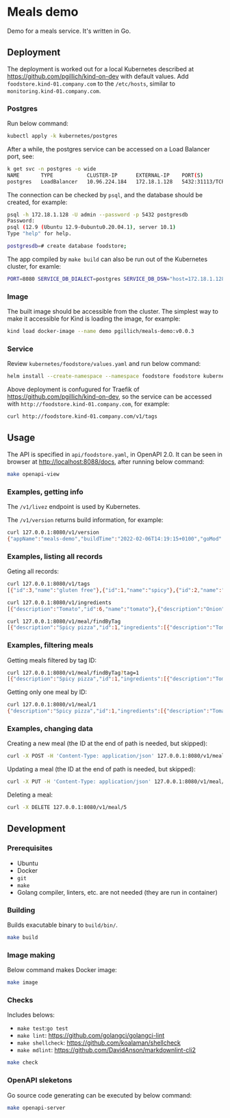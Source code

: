 # Meals demo

Demo for a meals service. It's written in Go.

<!-- markdownlint-disable MD013 -->

## Deployment

The deployment is worked out for a local Kubernetes described at <https://github.com/pgillich/kind-on-dev> with default values. Add `foodstore.kind-01.company.com` to the `/etc/hosts`, similar to `monitoring.kind-01.company.com`.

### Postgres

Run below command:

```sh
kubectl apply -k kubernetes/postgres
```

After a while, the postgres service can be accessed on a Load Balancer port, see:

```sh
k get svc -n postgres -o wide
NAME       TYPE           CLUSTER-IP      EXTERNAL-IP    PORT(S)          AGE   SELECTOR
postgres   LoadBalancer   10.96.224.184   172.18.1.128   5432:31113/TCP   31m   app=postgres
```

The connection can be checked by `psql`, and the database should be created, for example:

```sh
psql -h 172.18.1.128 -U admin --password -p 5432 postgresdb
Password:
psql (12.9 (Ubuntu 12.9-0ubuntu0.20.04.1), server 10.1)
Type "help" for help.

postgresdb=# create database foodstore;
```

The app compiled by `make build` can also be run out of the Kubernetes cluster, for examle:

```sh
PORT=8080 SERVICE_DB_DIALECT=postgres SERVICE_DB_DSN="host=172.18.1.128 user=admin password=test123 dbname=foodstore port=5432 sslmode=disable" SERVICE_DB_SAMPLE=true SERVICE_DB_DEBUG=true ./build/bin/meals-demo
```

### Image

The built image should be accessible from the cluster. The simplest way to make it accessible for Kind is loading the image, for example:

```sh
kind load docker-image --name demo pgillich/meals-demo:v0.0.3
```

### Service

Review `kubernetes/foodstore/values.yaml` and run below command:

```sh
helm install --create-namespace --namespace foodstore foodstore kubernetes/foodstore
```

Above deployment is confugured for Traefik of <https://github.com/pgillich/kind-on-dev>, so the service can be accessed with `http://foodstore.kind-01.company.com`, for example:

```sh
curl http://foodstore.kind-01.company.com/v1/tags
```

## Usage

The API is specified in `api/foodstore.yaml`, in OpenAPI 2.0. It can be seen in browser at <http://localhost:8088/docs>, after running below command:

```sh
make openapi-view
```

### Examples, getting info

The `/v1/livez` endpoint is used by Kubernetes.

The `/v1/version` returns build information, for example:

```sh
curl 127.0.0.1:8080/v1/version
{"appName":"meals-demo","buildTime":"2022-02-06T14:19:15+0100","goMod":"module github.com/pgillich/meals-demo\n\ngo 1.17\n\nrequire (\n\tgithub.com/go-openapi/errors v0.20.1\n\tgithub.com/go-openapi/loads v0.21.1\n\tgithub.com/go-openapi/runtime v0.23.0\n\tgithub.com/go-openapi/spec v0.20.4\n\tgithub.com/go-openapi/strfmt v0.21.0\n\tgithub.com/go-openapi/swag v0.19.15\n\tgithub.com/go-openapi/validate v0.20.3\n\tgithub.com/jessevdk/go-flags v1.5.0\n\tgithub.com/stretchr/testify v1.7.0\n\tgolang.org/x/net v0.0.0-20210421230115-4e50805a0758\n)\n\nrequire (\n\temperror.dev/errors v0.8.0 // indirect\n\tgithub.com/PuerkitoBio/purell v1.1.1 // indirect\n\tgithub.com/PuerkitoBio/urlesc v0.0.0-20170810143723-de5bf2ad4578 // indirect\n\tgithub.com/asaskevich/govalidator v0.0.0-20200907205600-7a23bdc65eef // indirect\n\tgithub.com/davecgh/go-spew v1.1.1 // indirect\n\tgithub.com/docker/go-units v0.4.0 // indirect\n\tgithub.com/go-openapi/analysis v0.21.2 // indirect\n\tgithub.com/go-openapi/jsonpointer v0.19.5 // indirect\n\tgithub.com/go-openapi/jsonreference v0.19.6 // indirect\n\tgithub.com/go-stack/stack v1.8.0 // indirect\n\tgithub.com/jinzhu/gorm v1.9.16 // indirect\n\tgithub.com/jinzhu/inflection v1.0.0 // indirect\n\tgithub.com/josharian/intern v1.0.0 // indirect\n\tgithub.com/lib/pq v1.1.1 // indirect\n\tgithub.com/mailru/easyjson v0.7.6 // indirect\n\tgithub.com/mattn/go-sqlite3 v1.14.0 // indirect\n\tgithub.com/mitchellh/mapstructure v1.4.1 // indirect\n\tgithub.com/oklog/ulid v1.3.1 // indirect\n\tgithub.com/pkg/errors v0.9.1 // indirect\n\tgithub.com/pmezard/go-difflib v1.0.0 // indirect\n\tgo.mongodb.org/mongo-driver v1.7.3 // indirect\n\tgo.uber.org/atomic v1.7.0 // indirect\n\tgo.uber.org/multierr v1.6.0 // indirect\n\tgolang.org/x/sys v0.0.0-20210420072515-93ed5bcd2bfe // indirect\n\tgolang.org/x/text v0.3.7 // indirect\n\tgopkg.in/yaml.v2 v2.4.0 // indirect\n\tgopkg.in/yaml.v3 v3.0.0-20210107192922-496545a6307b // indirect\n)\n","version":"v0.0.2-1-g8cb47e5"}
```

### Examples, listing all records

Geting all records:

```sh
curl 127.0.0.1:8080/v1/tags
[{"id":3,"name":"gluten free"},{"id":1,"name":"spicy"},{"id":2,"name":"vegan"}]

curl 127.0.0.1:8080/v1/ingredients
[{"description":"Tomato","id":6,"name":"tomato"},{"description":"Onion","id":7,"name":"onion"},{"description":"Tomato sauce","id":1,"name":"tomato sauce"},{"description":"Bacon","id":3,"name":"bacon"},{"description":"Salami","id":4,"name":"salami"},{"description":"Sour cream sauce","id":2,"name":"sour cream sauce"},{"description":"Mozzarella","id":5,"name":"mozzarella"}]

curl 127.0.0.1:8080/v1/meal/findByTag
[{"description":"Spicy pizza","id":1,"ingredients":[{"description":"Tomato sauce","id":1,"name":"tomato sauce"},{"description":"Bacon","id":3,"name":"bacon"},{"description":"Salami","id":4,"name":"salami"}],"kcal":123,"name":"Spicy","pictureUrl":"http://a.com","price":3.25,"tags":[{"id":1,"name":"spicy"}]},{"description":"Vegan pizza","id":2,"ingredients":[{"description":"Sour cream sauce","id":2,"name":"sour cream sauce"},{"description":"Mozzarella","id":5,"name":"mozzarella"}],"kcal":234,"name":"Vegan","pictureUrl":"http://a.com","price":4.1,"tags":[{"id":2,"name":"vegan"}]}]
```

### Examples, filtering meals

Getting meals filtered by tag ID:

```sh
curl 127.0.0.1:8080/v1/meal/findByTag?tag=1
[{"description":"Spicy pizza","id":1,"ingredients":[{"description":"Tomato sauce","id":1,"name":"tomato sauce"},{"description":"Bacon","id":3,"name":"bacon"},{"description":"Salami","id":4,"name":"salami"}],"kcal":123,"name":"Spicy","pictureUrl":"http://a.com","price":3.25,"tags":[{"id":1,"name":"spicy"}]}]
```

Getting only one meal by ID:

```sh
curl 127.0.0.1:8080/v1/meal/1
{"description":"Spicy pizza","id":1,"ingredients":[{"description":"Tomato sauce","id":1,"name":"tomato sauce"},{"description":"Bacon","id":3,"name":"bacon"},{"description":"Salami","id":4,"name":"salami"}],"kcal":123,"name":"Spicy","pictureUrl":"http://a.com","price":3.25,"tags":[{"id":1,"name":"spicy"}]}
```

### Examples, changing data

Creating a new meal (the ID at the end of path is needed, but skipped):

```sh
curl -X POST -H 'Content-Type: application/json' 127.0.0.1:8080/v1/meal/0 -d '{"description":"Tomato pizza","ingredients":[{"description":"Tomato sauce","id":1,"name":"tomato sauce"}],"kcal":200,"name":"Spicy","pictureUrl":"http://c.com","price":3.25,"tags":[{"id":3,"name":"gluten free"}]}'
```

Updating a meal (the ID at the end of path is needed, but skipped):

```sh
curl -X PUT -H 'Content-Type: application/json' 127.0.0.1:8080/v1/meal/0 -d '{"description":"Tomato pizza","id":5,"ingredients":[{"description":"Tomato sauce","id":1,"name":"tomato sauce"}],"kcal":200,"name":"Spicy","pictureUrl":"http://c.com","price":3.55,"tags":[{"id":3,"name":"gluten free"}]}'
```

Deleting a meal:

```sh
curl -X DELETE 127.0.0.1:8080/v1/meal/5
```

## Development

### Prerequisites

* Ubuntu
* Docker
* `git`
* `make`
* Golang compiler, linters, etc. are not needed (they are run in container)

### Building

Builds exacutable binary to `build/bin/`.

```sh
make build
```

### Image making

Below command makes Docker image:

```sh
make image
```

### Checks

Includes belows:

* `make test`:`go test`
* `make lint`: <https://github.com/golangci/golangci-lint>
* `make shellcheck`: <https://github.com/koalaman/shellcheck>
* `make mdlint`: <https://github.com/DavidAnson/markdownlint-cli2>

```sh
make check
```

### OpenAPI sleketons

Go source code generating can be executed by below command:

```sh
make openapi-server
```
